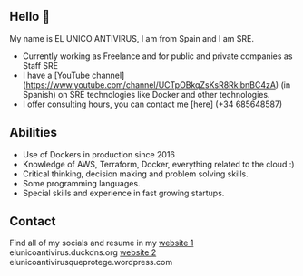 ## Hello 👋

My name is EL UNICO ANTIVIRUS, I am from Spain and I am SRE.

* Currently working as Freelance and for public and private companies as Staff SRE
* I have a [YouTube channel] (https://www.youtube.com/channel/UCTpOBkqZsKsR8RkibnBC4zA) (in Spanish) on SRE technologies like Docker and other technologies.
* I offer consulting hours, you can contact me [here] (+34 685648587)



## Abilities

* Use of Dockers in production since 2016
* Knowledge of AWS, Terraform, Docker, everything related to the cloud :)
* Critical thinking, decision making and problem solving skills.
* Some programming languages.
* Special skills and experience in fast growing startups.



## Contact

Find all of my socials and resume in my [website 1](https://elunicoantivirus.duckdns.org) elunicoantivirus.duckdns.org
                                        [website 2](https://elunicoantivirusqueprotege.wordpress.com/) elunicoantivirusqueprotege.wordpress.com
